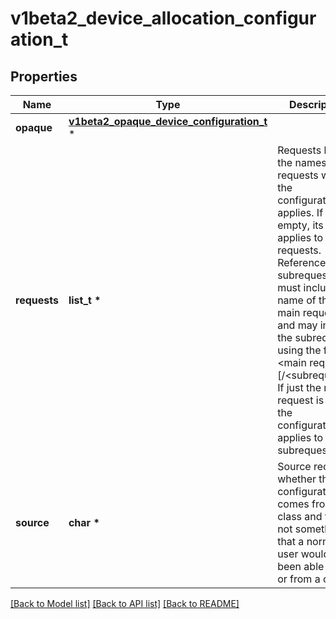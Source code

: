 # v1beta2_device_allocation_configuration_t

## Properties
Name | Type | Description | Notes
------------ | ------------- | ------------- | -------------
**opaque** | [**v1beta2_opaque_device_configuration_t**](v1beta2_opaque_device_configuration.md) \* |  | [optional] 
**requests** | **list_t \*** | Requests lists the names of requests where the configuration applies. If empty, its applies to all requests.  References to subrequests must include the name of the main request and may include the subrequest using the format &lt;main request&gt;[/&lt;subrequest&gt;]. If just the main request is given, the configuration applies to all subrequests. | [optional] 
**source** | **char \*** | Source records whether the configuration comes from a class and thus is not something that a normal user would have been able to set or from a claim. | 

[[Back to Model list]](../README.md#documentation-for-models) [[Back to API list]](../README.md#documentation-for-api-endpoints) [[Back to README]](../README.md)


